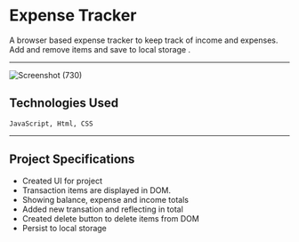 # Expense Tracker

A browser based expense tracker to keep track of income and expenses. Add and remove items and save to local storage .

<hr>

![Screenshot (730)](https://user-images.githubusercontent.com/54171759/137636583-1403ccb8-98ec-4e1e-8e23-954f6b9ee078.png)

## Technologies Used

``` JavaScript, Html, CSS ```

<hr>

## Project Specifications

- Created UI for project
- Transaction items are displayed in DOM.
- Showing balance, expense and income totals
- Added new transation and reflecting in total
- Created delete button to delete items from DOM
- Persist to local storage
